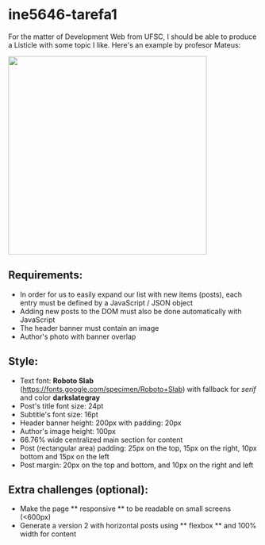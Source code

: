 # ine5646-tarefa1

For the matter of Development Web from UFSC, I should be able to produce a Listicle with some topic I like.
Here's an example by profesor Mateus:

<img src="/images/snapshot.png" width="400px">

## Requirements:
* In order for us to easily expand our list with new items (posts), each entry must be defined by a JavaScript / JSON object
* Adding new posts to the DOM must also be done automatically with JavaScript
* The header banner must contain an image
* Author's photo with banner overlap

## Style:
* Text font: **Roboto Slab** (https://fonts.google.com/specimen/Roboto+Slab) with fallback for *serif* and color **darkslategray**
* Post's title font size: 24pt
* Subtitle's font size: 16pt
* Header banner height: 200px with padding: 20px
* Author's image height: 100px
* 66.76% wide centralized main section for content
* Post (rectangular area) padding: 25px on the top, 15px on the right, 10px bottom and 15px on the left
* Post margin: 20px on the top and bottom, and 10px on the right and left

## Extra challenges (optional):
* Make the page ** responsive ** to be readable on small screens (<600px)
* Generate a version 2 with horizontal posts using ** flexbox ** and 100% width for content
